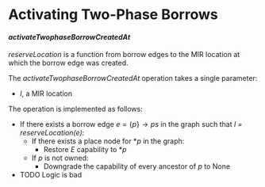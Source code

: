 # Activating Two-Phase Borrows

#### *activateTwophaseBorrowCreatedAt*
*reserveLocation* is a function from borrow edges to the MIR location at which the borrow edge was created.

The *activateTwophaseBorrowCreatedAt* operation takes a single parameter:

- $l$, a MIR location

The operation is implemented as follows:
- If there exists a borrow edge $e = \{ p \} \rightarrow ps$ in the graph such that *l = reserveLocation(e)*:
  - If there exists a place node for $*p$ in the graph:
    - Restore $E$ capability to $*p$ 
  - If $p$ is not owned:
    - Downgrade the capability of every ancestor of $p$ to None
- TODO Logic is bad
